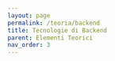 ```yaml
---
layout: page
permalink: /teoria/backend
title: Tecnologie di Backend
parent: Elementi Teorici
nav_order: 3
---
```

